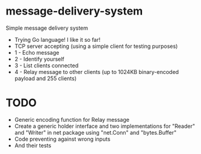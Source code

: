# message-delivery-system
Simple message delivery system

- Trying Go language! I like it so far!
- TCP server accepting (using a simple client for testing purposes)
- 1 - Echo message
- 2 - Identify yourself
- 3 - List clients connected
- 4 - Relay message to other clients (up to 1024KB binary-encoded payload and 255 clients)

# TODO
- Generic encoding function for Relay message
- Create a generic holder interface and two implementations for "Reader" and "Writer" in net package using "net.Conn" and "bytes.Buffer"
- Code preventing against wrong inputs
- And their tests